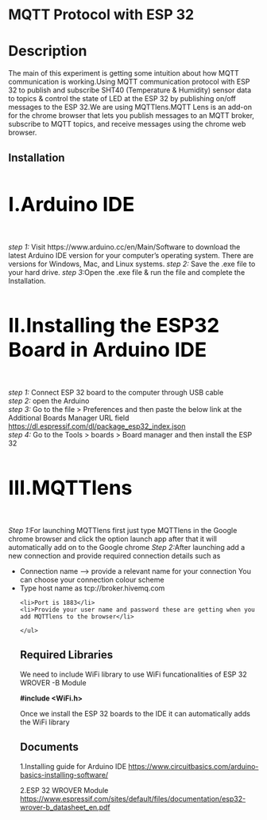 
#  MQTT Protocol with ESP 32
 
# Description
The main of this experiment is getting some intuition about how MQTT communication is working.Using MQTT communication protocol with ESP 32 to publish and subscribe SHT40 (Temperature & Humidity) sensor data to topics & control the state of LED at the ESP 32 by publishing on/off messages to the ESP 32.We are using MQTTlens.MQTT Lens is an add-on for the chrome browser that lets you publish messages to an MQTT broker, subscribe to MQTT topics, and receive messages using the chrome web 
browser. 


## Installation 
 <h4 style="color:black;font-size:40px;"> <b> I.Arduino IDE</b>  </h4>
  <i>step 1:</i>          
  Visit https://www.arduino.cc/en/Main/Software  to download the latest Arduino IDE version for your computer’s operating system. There are versions for Windows, Mac, and Linux systems.  
  <i>step 2:</i> Save the .exe file to your hard drive.  
  <i>step 3:</i>Open the .exe file & run the file and complete the Installation.       

  <b><h4 style="color:black;font-size:40px;">II.Installing the ESP32 Board in Arduino IDE  </b>  </h4>
   <i>step 1:</i> Connect ESP 32 board to the computer through USB cable  
   <i>step 2:</i> open the Arduino  
   <i>step 3:</i> 	Go to the file >  Preferences and then paste the below link at the Additional Boards Manager URL field
          https://dl.espressif.com/dl/package_esp32_index.json  
   <i>step 4:</i>	Go to the Tools  >  boards  >  Board manager and then install the ESP 32  
   
   <h4 style="color:black;font-size:40px;"> <b> III.MQTTlens </b>  </h4>
   <i>Step 1:</i>For launching MQTTlens first just type MQTTlens in the Google chrome browser and click the option launch app after that it will automatically add               on to the Google chrome
   <i>Step 2:</i>After launching add a new connection and provide required connection details such as
   
   <ul style=“list-style-type:disc”>

   <li>Connection name --> provide a relevant name for your connection  You can choose your connection colour scheme </li>

   <li>Type host name as tcp://broker.hivemq.com </li>

    <li>Port is 1883</li>
    <li>Provide your user name and password these are getting when you add MQTTlens to the browser</li>

    </ul>
   
   
   
   
   
   
   
   
   
   
   
   
   
 
   



  
  


     


## Required Libraries
We need to include WiFi library to use WiFi funcationalities of ESP 32 WROVER -B Module

<b>#include <WiFi.h></b>

Once we install the ESP 32 boards to the IDE it can automatically adds the WiFi library






## Documents
1.Installing guide for Arduino IDE
          https://www.circuitbasics.com/arduino-basics-installing-software/ 
          
2.ESP 32 WROVER Module
 https://www.espressif.com/sites/default/files/documentation/esp32-wrover-b_datasheet_en.pdf




